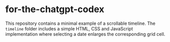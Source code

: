 # for-the-chatgpt-codex

This repository contains a minimal example of a scrollable timeline. The `timeline` folder includes a simple HTML, CSS and JavaScript implementation where selecting a date enlarges the corresponding grid cell.
